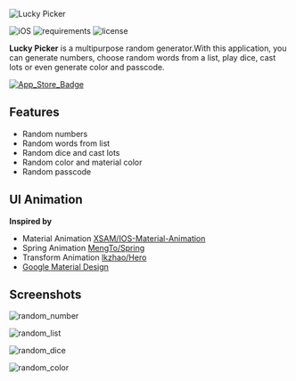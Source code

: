 ![Lucky Picker](https://raw.githubusercontent.com/XSAM/LuckyPicker/master/For-README/LuckyPickerTitle.png)

![iOS](https://img.shields.io/badge/platform-iOS-lightgrey.svg)
![requirements](https://img.shields.io/badge/requirements-iOS%208.0-yellow.svg)
![license](https://img.shields.io/badge/license-MIT-blue.svg)

**Lucky Picker** is a multipurpose random generator.With this application, you can generate numbers, choose random words from a list, play dice, cast lots or even generate color and passcode.

[![App_Store_Badge](https://cdn.rawgit.com/XSAM/LuckyPicker/master/For-README/App_Store_Badge.svg)](https://itunes.apple.com/app/id1225810960)

## Features

- Random numbers
- Random words from list
- Random dice and cast lots
- Random color and material color
- Random passcode

## UI Animation
**Inspired by**
- Material Animation [XSAM/IOS-Material-Animation](https://github.com/XSAM/IOS-Material-Animation)
- Spring Animation [MengTo/Spring](https://github.com/MengTo/Spring)
- Transform Animation [lkzhao/Hero](https://github.com/lkzhao/Hero)
- [Google Material Design](https://material.io/)

## Screenshots
![random_number](https://raw.githubusercontent.com/XSAM/LuckyPicker/master/For-README/random_number.gif)

![random_list](https://raw.githubusercontent.com/XSAM/LuckyPicker/master/For-README/random_list.gif)

![random_dice](https://raw.githubusercontent.com/XSAM/LuckyPicker/master/For-README/random_dice.gif)

![random_color](https://raw.githubusercontent.com/XSAM/LuckyPicker/master/For-README/random_color.gif)
